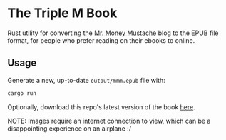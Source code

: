 # The Triple M Book

Rust utility for converting the
<a href="https://www.mrmoneymustache.com" target="_blank">Mr. Money Mustache</a>
blog to the EPUB file format, for people who prefer reading on their ebooks to
online.

## Usage

Generate a new, up-to-date `output/mmm.epub` file with:

```sh
cargo run
```

Optionally, download this repo's latest version of the book
[here](https://github.com/kerbyferris/mmm-ebook/raw/main/output/mmm.epub).

NOTE: Images require an internet connection to view, which can be a
disappointing experience on an airplane :/
